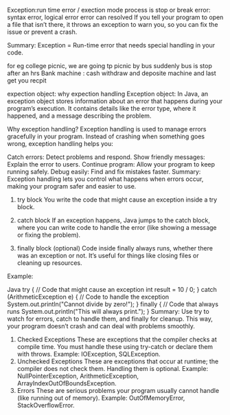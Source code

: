 Exception:run time error / exection mode process is stop or break
error: syntax error, logical error error can resolved 
If you tell your program to open a file that isn’t there, it throws an exception to warn you, so you can fix the issue or prevent a crash.

Summary:
Exception = Run-time error that needs special handling in your code.


for eg college picnic, we are going tp picnic by bus suddenly  bus is stop after an hrs
 Bank machine : cash withdraw and deposite machine and last get you recpit

expection object:
why expection handling 
Exception object:
In Java, an exception object stores information about an error that happens during your program’s execution. It contains details like the error type, where it happened, and a message describing the problem.

Why exception handling?
Exception handling is used to manage errors gracefully in your program. Instead of crashing when something goes wrong, exception handling helps you:

Catch errors: Detect problems and respond.
Show friendly messages: Explain the error to users.
Continue program: Allow your program to keep running safely.
Debug easily: Find and fix mistakes faster.
Summary:
Exception handling lets you control what happens when errors occur, making your program safer and easier to use.

1. try block
You write the code that might cause an exception inside a try block.

2. catch block
If an exception happens, Java jumps to the catch block, where you can write code to handle the error (like showing a message or fixing the problem).

3. finally block (optional)
Code inside finally always runs, whether there was an exception or not. It’s useful for things like closing files or cleaning up resources.

Example:

Java
try {
    // Code that might cause an exception
    int result = 10 / 0;
} catch (ArithmeticException e) {
    // Code to handle the exception
    System.out.println("Cannot divide by zero!");
} finally {
    // Code that always runs
    System.out.println("This will always print.");
}
Summary:
Use try to watch for errors, catch to handle them, and finally for cleanup. This way, your program doesn’t crash and can deal with problems smoothly.

1. Checked Exceptions
These are exceptions that the compiler checks at compile time.
You must handle these using try-catch or declare them with throws.
Example: IOException, SQLException.
2. Unchecked Exceptions
These are exceptions that occur at runtime; the compiler does not check them.
Handling them is optional.
Example: NullPointerException, ArithmeticException, ArrayIndexOutOfBoundsException.
3. Errors
These are serious problems your program usually cannot handle (like running out of memory).
Example: OutOfMemoryError, StackOverflowError.
